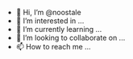 - 👋 Hi, I’m @noostale
- 👀 I’m interested in ...
- 🌱 I’m currently learning ...
- 💞️ I’m looking to collaborate on ...
- 📫 How to reach me ...

<!---
noostale/noostale is a ✨ special ✨ repository because its `README.md` (this file) appears on your GitHub profile.
You can click the Preview link to take a look at your changes.
--->
